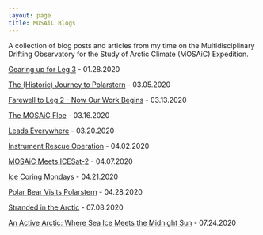 ```yaml
---
layout: page
title: MOSAiC Blogs
---
```


A collection of blog posts and articles from my time on the Multidisciplinary Drifting Observatory for the Study of Arctic Climate (MOSAiC) Expedition.

[Gearing up for Leg 3](https://earthobservatory.nasa.gov/blogs/fromthefield/2020/01/28/gearing-up-for-leg-three/) - 01.28.2020

[The (Historic) Journey to Polarstern](https://earthobservatory.nasa.gov/blogs/fromthefield/2020/03/05/the-historic-journey-to-polarstern/)  - 03.05.2020

[Farewell to Leg 2 - Now Our Work Begins](https://earthobservatory.nasa.gov/blogs/fromthefield/2020/03/13/farewell-to-leg-2-now-our-work-begins/) - 03.13.2020

[The MOSAiC Floe](https://earthobservatory.nasa.gov/blogs/fromthefield/2020/03/16/the-mosaic-floe/) - 03.16.2020

[Leads Everywhere](https://earthobservatory.nasa.gov/blogs/fromthefield/2020/03/20/leads-everywhere/) - 03.20.2020

[Instrument Rescue Operation](https://earthobservatory.nasa.gov/blogs/fromthefield/2020/04/02/instrument-rescue-operation/) - 04.02.2020

[MOSAiC Meets ICESat-2](https://earthobservatory.nasa.gov/blogs/fromthefield/2020/04/07/mosaic-meets-icesat-2/) - 04.07.2020

[Ice Coring Mondays](https://earthobservatory.nasa.gov/blogs/fromthefield/2020/04/21/ice-coring-mondays/) - 04.21.2020

[Polar Bear Visits Polarstern](https://earthobservatory.nasa.gov/blogs/fromthefield/2020/04/28/polar-bear-visits-polarstern/) - 04.28.2020


[Stranded in the Arctic](https://cmns.umd.edu/news-events/features/4628) - 07.08.2020

[An Active Arctic: Where Sea Ice Meets the Midnight Sun](https://blogs.nasa.gov/earthexpeditions/2020/07/24/an-active-arctic-where-sea-ice-meets-the-midnight-sun/) - 07.24.2020